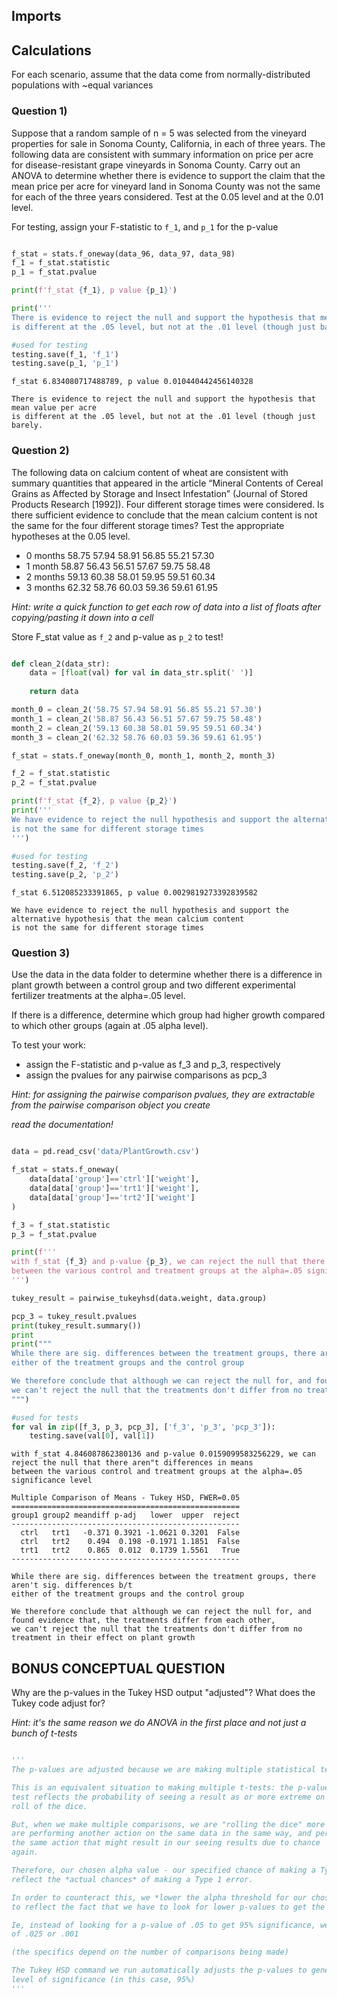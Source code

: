## Imports

## Calculations

For each scenario, assume that the data come from normally-distributed populations with ~equal variances

### Question 1) 

Suppose that a random sample of n = 5 was selected from the vineyard properties for sale in Sonoma County, California,  in  each  of  three  years.    The  following  data  are  consistent  with  summary  information  on  price  per acre for disease-resistant grape vineyards in Sonoma County.  Carry out an ANOVA to determine whether there is evidence to support the claim that the mean price per acre for vineyard land in Sonoma County was not the same for each of the three years considered.  Test at the 0.05 level and at the 0.01 level.

For testing, assign your F-statistic to `f_1`, and `p_1` for the p-value


```python

f_stat = stats.f_oneway(data_96, data_97, data_98)
f_1 = f_stat.statistic
p_1 = f_stat.pvalue

print(f'f_stat {f_1}, p value {p_1}')

print('''
There is evidence to reject the null and support the hypothesis that mean value per acre 
is different at the .05 level, but not at the .01 level (though just barely.''')

#used for testing
testing.save(f_1, 'f_1')
testing.save(p_1, 'p_1')
```

    f_stat 6.834080717488789, p value 0.010440442456140328
    
    There is evidence to reject the null and support the hypothesis that mean value per acre 
    is different at the .05 level, but not at the .01 level (though just barely.


### Question 2)

The  following  data  on  calcium  content  of  wheat  are  consistent  with  summary  quantities  that  appeared  in  the article  “Mineral  Contents  of  Cereal  Grains  as  Affected  by  Storage  and  Insect  Infestation”  (Journal  of  Stored Products  Research  [1992]).    Four  different  storage  times  were  considered.    Is  there  sufficient  evidence  to conclude  that  the  mean  calcium  content  is  not  the  same  for  the  four  different  storage  times?    Test  the appropriate hypotheses at the 0.05 level.

- 0 months 58.75 57.94 58.91 56.85 55.21 57.30 
- 1 month  58.87 56.43 56.51 57.67 59.75 58.48
- 2 months 59.13 60.38 58.01 59.95 59.51 60.34
- 3 months 62.32 58.76 60.03 59.36 59.61 61.95

*Hint: write a quick function to get each row of data into a list of floats after copying/pasting it down into a cell*

Store F_stat value as `f_2` and p-value as `p_2` to test!


```python

def clean_2(data_str):
    data = [float(val) for val in data_str.split(' ')]
    
    return data

month_0 = clean_2('58.75 57.94 58.91 56.85 55.21 57.30')
month_1 = clean_2('58.87 56.43 56.51 57.67 59.75 58.48')
month_2 = clean_2('59.13 60.38 58.01 59.95 59.51 60.34')
month_3 = clean_2('62.32 58.76 60.03 59.36 59.61 61.95')

f_stat = stats.f_oneway(month_0, month_1, month_2, month_3)

f_2 = f_stat.statistic
p_2 = f_stat.pvalue

print(f'f_stat {f_2}, p value {p_2}')
print('''
We have evidence to reject the null hypothesis and support the alternative hypothesis that the mean calcium content
is not the same for different storage times
''')

#used for testing
testing.save(f_2, 'f_2')
testing.save(p_2, 'p_2')
```

    f_stat 6.512085233391865, p value 0.0029819273392839582
    
    We have evidence to reject the null hypothesis and support the alternative hypothesis that the mean calcium content
    is not the same for different storage times
    


### Question 3)

Use the data in the data folder to determine whether there is a difference in plant growth between a control group and two different experimental fertilizer treatments at the alpha=.05 level.

If there is a difference, determine which group had higher growth compared to which other groups 
(again at .05 alpha level).

To test your work:
- assign the F-statistic and p-value as f_3 and p_3, respectively
- assign the pvalues for any pairwise comparisons as pcp_3 

*Hint: for assigning the pairwise comparison pvalues, they are extractable from the pairwise comparison object
you create*

*read the documentation!*


```python

data = pd.read_csv('data/PlantGrowth.csv')

f_stat = stats.f_oneway(
    data[data['group']=='ctrl']['weight'],
    data[data['group']=='trt1']['weight'],
    data[data['group']=='trt2']['weight']
)

f_3 = f_stat.statistic
p_3 = f_stat.pvalue

print(f'''
with f_stat {f_3} and p-value {p_3}, we can reject the null that there aren"t differences in means 
between the various control and treatment groups at the alpha=.05 significance level
''')

tukey_result = pairwise_tukeyhsd(data.weight, data.group)

pcp_3 = tukey_result.pvalues
print(tukey_result.summary())
print
print("""
While there are sig. differences between the treatment groups, there aren't sig. differences b/t 
either of the treatment groups and the control group

We therefore conclude that although we can reject the null for, and found evidence that, the treatments differ from each other,
we can't reject the null that the treatments don't differ from no treatment in their effect on plant growth
""")

#used for tests
for val in zip([f_3, p_3, pcp_3], ['f_3', 'p_3', 'pcp_3']):
    testing.save(val[0], val[1])
```

    
    with f_stat 4.846087862380136 and p-value 0.0159099583256229, we can reject the null that there aren"t differences in means 
    between the various control and treatment groups at the alpha=.05 significance level
    
    Multiple Comparison of Means - Tukey HSD, FWER=0.05
    ===================================================
    group1 group2 meandiff p-adj   lower  upper  reject
    ---------------------------------------------------
      ctrl   trt1   -0.371 0.3921 -1.0621 0.3201  False
      ctrl   trt2    0.494  0.198 -0.1971 1.1851  False
      trt1   trt2    0.865  0.012  0.1739 1.5561   True
    ---------------------------------------------------
    
    While there are sig. differences between the treatment groups, there aren't sig. differences b/t 
    either of the treatment groups and the control group
    
    We therefore conclude that although we can reject the null for, and found evidence that, the treatments differ from each other,
    we can't reject the null that the treatments don't differ from no treatment in their effect on plant growth
    


## BONUS CONCEPTUAL QUESTION

Why are the p-values in the Tukey HSD output "adjusted"?  What does the Tukey code adjust for?

*Hint: it's the same reason we do ANOVA in the first place and not just a bunch of t-tests*


```python

'''
The p-values are adjusted because we are making multiple statistical tests on the same data.

This is an equivalent situation to making multiple t-tests: the p-value for any given
test reflects the probability of seeing a result as or more extreme on *one* draw, *one*
roll of the dice.

But, when we make multiple comparisons, we are "rolling the dice" more than once; we 
are performing another action on the same data in the same way, and performing 
the same action that might result in our seeing results due to chance
again.

Therefore, our chosen alpha value - our specified chance of making a Type I error - no longer 
reflect the *actual chances* of making a Type 1 error. 

In order to counteract this, we *lower the alpha threshold for our chosen level of significance*
to reflect the fact that we have to look for lower p-values to get the same significance level.

Ie, instead of looking for a p-value of .05 to get 95% significance, we might look for a p-value
of .025 or .001

(the specifics depend on the number of comparisons being made)

The Tukey HSD command we run automatically adjusts the p-values to generate our chosen
level of significance (in this case, 95%)
'''
```
